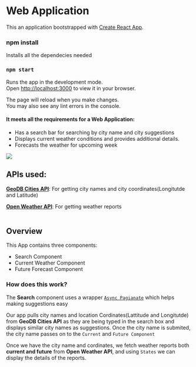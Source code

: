 # Web Application

This an application bootstrapped with [Create React App](https://github.com/facebook/create-react-app). 

### npm install
Installs all the dependecies needed

### `npm start`

Runs the app in the development mode.\
Open [http://localhost:3000](http://localhost:3000) to view it in your browser.

The page will reload when you make changes.\
You may also see any lint errors in the console.



#### It meets all the requirements for a Web Application:
- Has a search bar for searching by city name and city suggestions
- Displays current weather conditions and provides additional details.
- Forecasts the weather for upcoming week

<!--Image will come here-->
<img src="https://github.com/farhansayyed165/Weather-Application-/blob/main/Final_img.jpg">
<br>

## APIs used:
[<strong>GeoDB Cities API</strong>](https://rapidapi.com/wirefreethought/api/geodb-cities): For getting city names and city coordinates(Longitutde and Latitude)

[<strong>Open Weather API</strong>](https://openweathermap.org/current): For getting weather reports
<br>
<br>


## Overview
This App contains three components:
- Search Component
- Current Weather Component
- Future Forecast Component

### How does this work?
The <strong>Search</strong> component uses a wrapper [`Async Pagianate`](https://github.com/vtaits/react-select-async-paginate/tree/master/packages/react-select-async-paginate) which helps making suggestions easy
 
Our app pulls city names and location Cordinates(Lattitude and Longitutde) from <strong>GeoDB Cities API</strong> as they are being typed in the search box and displays similar city names as suggestions. Once the city name is submited, the city name passes on to the `Current` and `Future Component`

Once we have the city name and cordinates, we fetch weather reports both <strong>current and future</strong> from <strong>Open Weather API</strong>, and using `States` we can display the details of the reports.

